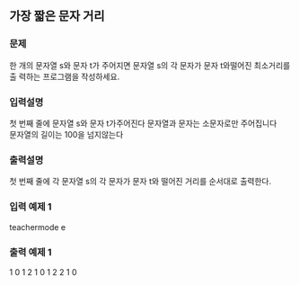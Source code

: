 ## 가장 짧은 문자 거리

### 문제
한 개의 문자열 s와 문자 t가 주어지면 문자열 s의 각 문자가 문자 t와떨어진 최소거리를 출
력하는 프로그램을 작성하세요.
 
### 입력설명
첫 번째 줄에 문자열 s와 문자 t가주어진다 문자열과 문자는 소문자로만 주어집니다<br>
문자열의 길이는 100을 넘지않는다

### 출력설명
첫 번째 줄에 각 문자열 s의 각 문자가 문자 t와 떨어진 거리를 순서대로 출력한다.

### 입력 예제 1
teachermode e

### 출력 예제 1
1 0 1 2 1 0 1 2 2 1 0
